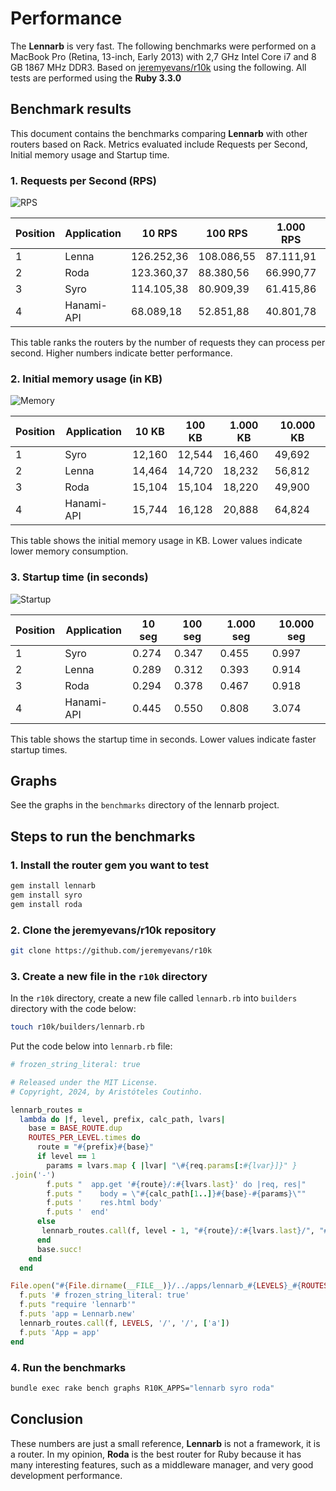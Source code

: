 # Performance

The **Lennarb** is very fast. The following benchmarks were performed on a MacBook Pro (Retina, 13-inch, Early 2013) with 2,7 GHz Intel Core i7 and 8 GB 1867 MHz DDR3. Based on [jeremyevans/r10k](https://github.com/jeremyevans/r10k) using the following. All tests are performed using the **Ruby 3.3.0**

## Benchmark results

This document contains the benchmarks comparing **Lennarb** with other routers based on Rack. Metrics evaluated include Requests per Second, Initial memory usage and Startup time.

### 1. Requests per Second (RPS)

![RPS](https://raw.githubusercontent.com/aristotelesbr/lennarb/main/benchmark/rps.png)

| Position | Application | 10 RPS     | 100 RPS    | 1.000 RPS | 10.000 RPS |
| -------- | ----------- | ---------- | ---------- | --------- | ---------- |
| 1        | Lenna       | 126.252,36 | 108.086,55 | 87.111,91 | 68.460,64  |
| 2        | Roda        | 123.360,37 | 88.380,56  | 66.990,77 | 48.108,29  |
| 3        | Syro        | 114.105,38 | 80.909,39  | 61.415,86 | 46.639,81  |
| 4        | Hanami-API  | 68.089,18  | 52.851,88  | 40.801,78 | 27.996,00  |

This table ranks the routers by the number of requests they can process per second. Higher numbers indicate better performance.

### 2. Initial memory usage (in KB)

![Memory](https://raw.githubusercontent.com/aristotelesbr/lennarb/main/benchmark/memory.png)

| Position | Application | 10 KB  | 100 KB | 1.000 KB | 10.000 KB |
| -------- | ----------- | ------ | ------ | -------- | --------- |
| 1        | Syro        | 12,160 | 12,544 | 16,460   | 49,692    |
| 2        | Lenna       | 14,464 | 14,720 | 18,232   | 56,812    |
| 3        | Roda        | 15,104 | 15,104 | 18,220   | 49,900    |
| 4        | Hanami-API  | 15,744 | 16,128 | 20,888   | 64,824    |

This table shows the initial memory usage in KB. Lower values indicate lower memory consumption.

### 3. Startup time (in seconds)

![Startup](https://raw.githubusercontent.com/aristotelesbr/lennarb/main/benchmark/runtime_with_startup.png)

| Position | Application | 10 seg | 100 seg | 1.000 seg | 10.000 seg |
| -------- | ----------- | ------ | ------- | --------- | ---------- |
| 1        | Syro        | 0.274  | 0.347   | 0.455     | 0.997      |
| 2        | Lenna       | 0.289  | 0.312   | 0.393     | 0.914      |
| 3        | Roda        | 0.294  | 0.378   | 0.467     | 0.918      |
| 4        | Hanami-API  | 0.445  | 0.550   | 0.808     | 3.074      |

This table shows the startup time in seconds. Lower values indicate faster startup times.

## Graphs

See the graphs in the `benchmarks` directory of the lennarb project.

## Steps to run the benchmarks

### 1. Install the router gem you want to test

```bash
gem install lennarb
gem install syro
gem install roda
```

### 2. Clone the jeremyevans/r10k repository

```bash
git clone https://github.com/jeremyevans/r10k
```

### 3. Create a new file in the `r10k` directory

In the `r10k` directory, create a new file called `lennarb.rb` into `builders` directory with the code below:

```bash
touch r10k/builders/lennarb.rb
```

Put the code below into `lennarb.rb` file:

```rb
# frozen_string_literal: true

# Released under the MIT License.
# Copyright, 2024, by Aristóteles Coutinho.

lennarb_routes =
  lambda do |f, level, prefix, calc_path, lvars|
    base = BASE_ROUTE.dup
    ROUTES_PER_LEVEL.times do
      route = "#{prefix}#{base}"
      if level == 1
        params = lvars.map { |lvar| "\#{req.params[:#{lvar}]}" }
.join('-')
        f.puts "  app.get '#{route}/:#{lvars.last}' do |req, res|"
        f.puts "    body = \"#{calc_path[1..]}#{base}-#{params}\""
        f.puts '    res.html body'
        f.puts '  end'
      else
       lennarb_routes.call(f, level - 1, "#{route}/:#{lvars.last}/", "#{calc_path}#{base}/", lvars + [lvars.last.succ])
      end
      base.succ!
    end
  end

File.open("#{File.dirname(__FILE__)}/../apps/lennarb_#{LEVELS}_#{ROUTES_PER_LEVEL}.rb", 'wb') do |f|
  f.puts '# frozen_string_literal: true'
  f.puts "require 'lennarb'"
  f.puts 'app = Lennarb.new'
  lennarb_routes.call(f, LEVELS, '/', '/', ['a'])
  f.puts 'App = app'
end
```

### 4. Run the benchmarks

```bash
bundle exec rake bench graphs R10K_APPS="lennarb syro roda"
```

## Conclusion

These numbers are just a small reference, **Lennarb** is not a framework, it is a router. In my opinion, **Roda** is the best router for Ruby because it has many interesting features, such as a middleware manager, and very good development performance.
